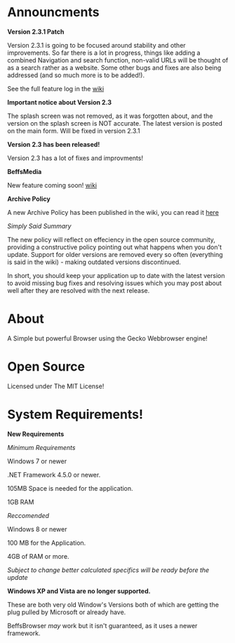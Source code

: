 # Announcments

**Version 2.3.1 Patch**

Version 2.3.1 is going to be focused around stability and other improvements. So far there is a lot in progress, things like adding a combined Navigation and search function, non-valid URLs will be thought of as a search rather as a website. Some other bugs and fixes are also being addressed (and so much more is to be added!). 


See the full feature log in the [wiki](https://github.com/jdc20181/BeffsBrowser/wiki/2.3.1-Patch-Release-Coming-soon)


**Important notice about Version 2.3**

The splash screen was not removed, as it was forgotten about, and the version on the splash screen is NOT accurate. The latest version is posted on the main form. Will be fixed in version 2.3.1



**Version 2.3 has been released!**

Version 2.3 has a lot of fixes and improvments!


**BeffsMedia**

New feature coming soon! [wiki](https://github.com/jdc20181/BeffsBrowser/wiki/Media-Player-Beta)


**Archive Policy**

A new Archive Policy has been published in the wiki, you can read it [here](https://github.com/jdc20181/BeffsBrowser/wiki/Archive-Policy)

*Simply Said Summary*

The new policy will reflect on effeciency in the open source community, providing a constructive policy pointing out what happens when you don't update. Support for older versions are removed every so often (everything is said in the wiki) - making outdated versions discontinued. 

In short, you should keep your application up to date with the latest version to avoid missing bug fixes and resolving issues which you may post about well after they are resolved with the next release. 


# About

A Simple but powerful Browser using the Gecko Webbrowser engine!


# Open Source
Licensed under The MIT License!
 
# System Requirements!

**New Requirements**

*Minimum Requirements*

Windows 7 or newer

.NET Framework 4.5.0 or newer. 


105MB Space is needed for the application.

1GB RAM 

*Reccomended*

Windows 8 or newer

100 MB for the Application.

4GB of RAM or more.

*Subject to change better calculated specifics will be ready before the update*

**Windows XP and Vista are no longer supported.**

These are both very old Window's Versions both of which are getting the plug pulled by Microsoft or already have. 

BeffsBrowser *may* work but it isn't guaranteed, as it uses a newer framework. 
